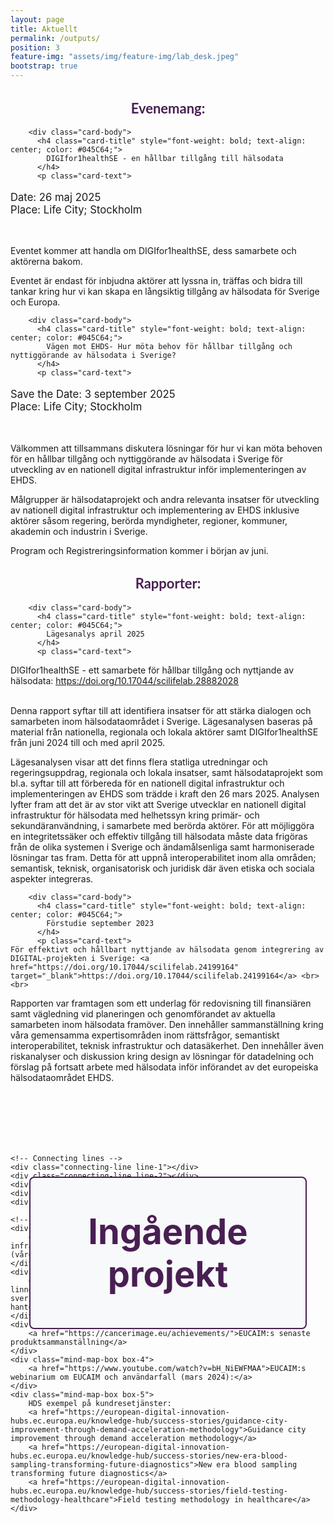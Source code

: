 ```yaml
---
layout: page
title: Aktuellt
permalink: /outputs/
position: 3
feature-img: "assets/img/feature-img/lab_desk.jpeg"
bootstrap: true
---
```

<h2 style="text-align: center; font-weight: bold; font-size: calc(1em + 6pt); font-family: 'Lato', sans-serif; color: #491F53;">Evenemang:</h2>


  <!-- Page Content -->
<div class="container">

  <div class="row">
    <div class="col-lg-6 mb-4">
      <div class="card h-100">
        
        <div class="card-body">
          <h4 class="card-title" style="font-weight: bold; text-align: center; color: #045C64;">
            DIGIfor1healthSE - en hållbar tillgång till hälsodata
          </h4>
          <p class="card-text">

  <p style="font-size: calc(1em + 2pt);">
    Date: 26 maj 2025<br>
    Place: Life City; Stockholm
    </p>
    <br>

Eventet kommer att handla om DIGIfor1healthSE, dess samarbete och aktörerna bakom. <br>

Eventet är endast för inbjudna aktörer
att lyssna in, träffas och bidra till tankar kring hur vi kan skapa en långsiktig tillgång av hälsodata för Sverige och Europa. </p>
        </div>
      </div>
    </div>
    <div class="col-lg-6 mb-4">
      <div class="card h-100">
        
        <div class="card-body">
          <h4 class="card-title" style="font-weight: bold; text-align: center; color: #045C64;">
            Vägen mot EHDS- Hur möta behov för hållbar tillgång och nyttiggörande av hälsodata i Sverige?
          </h4>
          <p class="card-text">
   <p style="font-size: calc(1em + 2pt);">
    Save the Date: 3 september 2025<br>
    Place: Life City; Stockholm
    </p>
    <br>

Välkommen att tillsammans diskutera lösningar för hur vi kan möta behoven för en hållbar tillgång och nyttiggörande av hälsodata i Sverige för utveckling av en nationell digital infrastruktur inför implementeringen av EHDS. <br>

Målgrupper är hälsodataprojekt och andra relevanta insatser för utveckling av nationell digital infrastruktur och implementering av EHDS inklusive aktörer såsom regering, berörda myndigheter, regioner, kommuner, akademin och industrin i Sverige. <br>

Program och Registreringsinformation kommer i början av juni. </p>
        </div>
      </div>
    </div>
   
  </div>
  <!-- /.row -->

</div>
<!-- /.container --> 
<p style="text-align: center;">
<h2 style="text-align: center; font-weight: bold; font-size: calc(1em + 6pt); font-family: 'Lato', sans-serif; color: #491F53;">Rapporter:</h2>

</p>

<div class="container">

  <div class="row">
    <div class="col-lg-6 mb-4">
      <div class="card h-100">
        
        <div class="card-body">
          <h4 class="card-title" style="font-weight: bold; text-align: center; color: #045C64;">
            Lägesanalys april 2025
          </h4>
          <p class="card-text">

   DIGIfor1healthSE - ett samarbete för hållbar tillgång och nyttjande av hälsodata: <a href="https://doi.org/10.17044/scilifelab.28882028" target="_blank">https://doi.org/10.17044/scilifelab.28882028</a> <br> <br>

Denna rapport syftar till att identifiera insatser för att stärka dialogen och samarbeten inom hälsodataområdet i Sverige. Lägesanalysen baseras på material från nationella, regionala och lokala aktörer samt DIGIfor1healthSE från juni 2024 till och med april 2025. <br>

Lägesanalysen visar att det finns flera statliga utredningar och regeringsuppdrag, regionala och lokala insatser, samt hälsodataprojekt som bl.a. syftar till att förbereda för en nationell digital infrastruktur och implementeringen av EHDS som trädde i kraft den 26 mars 2025. Analysen lyfter fram att det är av stor vikt att Sverige utvecklar en nationell digital infrastruktur för hälsodata med helhetssyn kring primär- och sekundäranvändning, i samarbete med berörda aktörer. För att möjliggöra en integritetssäker och effektiv tillgång till hälsodata måste data frigöras från de olika systemen i Sverige och ändamålsenliga samt harmoniserade lösningar tas fram. Detta för att uppnå interoperabilitet inom alla områden; semantisk, teknisk, organisatorisk och juridisk där även etiska och sociala aspekter integreras.</p>
        </div>
      </div>
    </div>
    <div class="col-lg-6 mb-4">
      <div class="card h-100">
        
        <div class="card-body">
          <h4 class="card-title" style="font-weight: bold; text-align: center; color: #045C64;">
            Förstudie september 2023
          </h4>
          <p class="card-text">
    För effektivt och hållbart nyttjande av hälsodata genom integrering av DIGITAL-projekten i Sverige: <a href="https://doi.org/10.17044/scilifelab.24199164" target="_blank">https://doi.org/10.17044/scilifelab.24199164</a> <br><br>

Rapporten var framtagen som ett underlag för redovisning till finansiären samt vägledning vid planeringen och genomförandet av aktuella samarbeten inom hälsodata framöver. Den innehåller sammanställning kring våra gemensamma expertisområden inom rättsfrågor, semantiskt interoperabilitet, teknisk infrastruktur och datasäkerhet. Den innehåller även riskanalyser och diskussion kring design av lösningar för datadelning och förslag på fortsatt arbete med hälsodata inför införandet av det europeiska hälsodataområdet EHDS.</p>
        </div>
      </div>
    </div>
   
  </div>
  <!-- /.row -->


<style>
.mind-map-container {
    position: relative;
    width: 100%;
    height: 800px;  /* Increased height to accommodate larger center box */
    margin: 50px auto;
    display: flex;
    justify-content: center;
    align-items: flex-start;
    padding-top: 50px;
}

.mind-map-box {
    position: absolute;
    width: 200px;
    height: 100px;
    background-color: white;
    border: 2px solid #491F53;
    border-radius: 8px;
    display: flex;
    justify-content: center;
    align-items: center;
    text-align: center;
    padding: 15px;
    z-index: 2;
}

/* Special styling for center box */
.center-box {
    width: 400px !important;    /* Increased width */
    height: 200px !important;   /* Increased height */
    background-color: #f8f9fa;
    font-weight: bold;
    color: #491F53;
    font-size: 4em !important;  /* Doubled font size */
    left: 50%;
    top: 100px;
    transform: translateX(-50%);
    display: flex;
    justify-content: center;
    align-items: center;
    text-align: center;
    padding: 20px;
}

/* Special styling for box 5 */
.box-5 {
    width: 300px;
    height: auto;
    min-height: 250px;
    left: 5%;
    top: 150px;
    display: flex;
    flex-direction: column;
    justify-content: flex-start;
    padding: 20px;
    text-align: left;
    overflow: visible;
}

.box-5 a {
    display: block;
    margin-top: 10px;
    font-size: 0.85em;
    line-height: 1.4;
    margin-bottom: 5px;
}

.mind-map-box a {
    color: #045C64;
    text-decoration: none;
    font-weight: bold;
    font-size: 0.9em;
    line-height: 1.3;
}

.mind-map-box a:hover {
    color: #491F53;
}

/* Repositioned outer boxes */
.box-1 {
    right: 5%;
    top: 50px;
    transform: none;
}

.box-2 {
    right: 5%;
    top: 200px;
}

.box-3 {
    right: 5%;
    top: 350px;
}

.box-4 {
    left: 50%;
    top: 400px;
    transform: translateX(-50%);
}

/* Connecting lines */
.connecting-line {
    position: absolute;
    background-color: #045C64;
    height: 2px;
    transform-origin: left center;
    z-index: 1;
}

.line-1 {
    width: 200px;
    top: 200px;  /* Adjusted for larger center box */
    left: 55%;
    transform: rotate(20deg);
}

.line-2 {
    width: 200px;
    top: 200px;  /* Adjusted for larger center box */
    left: 55%;
    transform: rotate(45deg);
}

.line-3 {
    width: 200px;
    top: 200px;  /* Adjusted for larger center box */
    left: 55%;
    transform: rotate(70deg);
}

.line-4 {
    width: 200px;
    top: 200px;  /* Adjusted for larger center box */
    left: 50%;
    transform: rotate(90deg);
}

.line-5 {
    width: 250px;
    top: 200px;  /* Adjusted for larger center box */
    left: 45%;
    transform: rotate(-20deg);
}
</style>

<div class="mind-map-container">
    <!-- Center box -->
    <div class="mind-map-box center-box">
        Ingående projekt
    </div>

    <!-- Connecting lines -->
    <div class="connecting-line line-1"></div>
    <div class="connecting-line line-2"></div>
    <div class="connecting-line line-3"></div>
    <div class="connecting-line line-4"></div>
    <div class="connecting-line line-5"></div>

    <!-- Outer boxes with links -->
    <div class="mind-map-box box-1">
        <a href="https://gdi.onemilliongenomes.eu/news/gdi-technical-infrastructure">GDI:s demonstration av 1+MG tekniska infrastruktur (våren 2025)</a>
    </div>
    <div class="mind-map-box box-2">
        <a href="https://lnu.se/mot-linneuniversitetet/aktuellt/nyheter/2024/ny-rapport-hur-hanterar-sveriges-regioner-sin-halsodata/">HDS rapport (augusti 2024): Hur hanterar Sveriges regioner sin hälsodata?</a>
    </div>
    <div class="mind-map-box box-3">
        <a href="https://cancerimage.eu/achievements/">EUCAIM:s senaste produktsammanställning</a>
    </div>
    <div class="mind-map-box box-4">
        <a href="https://www.youtube.com/watch?v=bH_NiEWFMAA">EUCAIM:s webinarium om EUCAIM och användarfall (mars 2024):</a>
    </div>
    <div class="mind-map-box box-5">
        HDS exempel på kundresetjänster:
        <a href="https://european-digital-innovation-hubs.ec.europa.eu/knowledge-hub/success-stories/guidance-city-improvement-through-demand-acceleration-methodology">Guidance city improvement through demand acceleration methodology</a>
        <a href="https://european-digital-innovation-hubs.ec.europa.eu/knowledge-hub/success-stories/new-era-blood-sampling-transforming-future-diagnostics">New era blood sampling transforming future diagnostics</a>
        <a href="https://european-digital-innovation-hubs.ec.europa.eu/knowledge-hub/success-stories/field-testing-methodology-healthcare">Field testing methodology in healthcare</a>
    </div>
</div>
</div>
